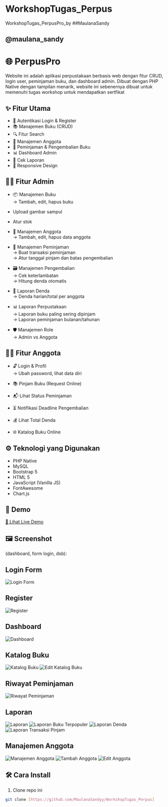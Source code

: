 # WorkshopTugas_Perpus
WorkshopTugas_PerpusPro_by ##MaulanaSandy
## @maulana_sandy

# 🌐 PerpusPro

Website ini adalah aplikasi perpustakaan berbasis web dengan fitur CRUD, login user, peminjaman buku, dan dashboard admin. Dibuat dengan PHP Native dengan tampilan menarik, website ini sebenernya dibuat untuk memenuhi tugas workshop untuk mendapatkan sertfikat

## ✨ Fitur Utama

- 🔐 Autentikasi Login & Register
- 📚 Manajemen Buku (CRUD)
- 🔍 Fitur Search
- 👤 Manajemen Anggota
- 🔄 Peminjaman & Pengembalian Buku
- 📊 Dashboard Admin
- 🧾 Cek Laporan
- 🎨 Responsive Design

## 👩‍💼 Fitur Admin
- 📦 Manajemen Buku <br>
-> Tambah, edit, hapus buku

- Upload gambar sampul
- Atur stok

- 👥 Manajemen Anggota<br>
-> Tambah, edit, hapus data anggota

- 📑 Manajemen Peminjaman<br>
-> Buat transaksi peminjaman<br>
-> Atur tanggal pinjam dan batas pengembalian

- 🗃️ Manajemen Pengembalian<br>
-> Cek keterlambatan<br>
-> Hitung denda otomatis

- 💸 Laporan Denda<br>
-> Denda harian/total per anggota

- 📊 Laporan Perpustakaan<br>
-> Laporan buku paling sering dipinjam<br>
-> Laporan peminjaman bulanan/tahunan

- 🛡️ Manajemen Role<br>
-> Admin vs Anggota

## 🙋‍♀️ Fitur Anggota
- 🔓 Login & Profil<br>
-> Ubah password, lihat data diri

- 📚 Pinjam Buku (Request Online)

- 📬 Lihat Status Peminjaman

- ⏳ Notifikasi Deadline Pengembalian

- 💰 Lihat Total Denda

- 🌐 Katalog Buku Online

## ⚙️ Teknologi yang Digunakan

- PHP Native
- MySQL
- Bootstrap 5
- HTML 5
- JavaScript (Vanilla JS)
- FontAwesome
- Chart.js

## 🚀 Demo

[🔗 Lihat Live Demo](https://perpuspro-demo.infinityfreeapp.com/)  

## 🖼️ Screenshot

(dashboard, form login, dsb):

## Login Form
![Login Form](assets/login.png)

## Register
![Register](assets/register.png)

## Dashboard
![Dashboard](assets/dashboard.png)

## Katalog Buku
![Katalog Buku](assets/katalog-buku.png)
![Edit Katalog Buku](assets/edit-katalog-buku.png)

## Riwayat Peminjaman
![Riwayat Peminjaman](assets/riwayat-peminjaman.png)

## Laporan
![Laporan](assets/laporan.png)
![Laporan Buku Terpopuler](assets/laporan-buku-terpopuler.png)
![Laporan Denda](assets/laporan-denda.png)
![Laporan Transaksi Pinjam](assets/laporan-transaksi-pinjam.png)

## Manajemen Anggota
![Manajemen Anggota](assets/manajemen-anggota.png)
![Tambah Anggota](assets/ma-tambah-anggota.png)
![Edit Anggota](assets/ma-edit-anggota.png)

## 🛠️ Cara Install

1. Clone repo ini
```bash
git clone [https://github.com/MaulanaSandyy/WorkshopTugas_Perpus]

